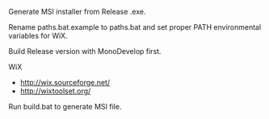 Generate MSI installer from Release .exe. 

Rename paths.bat.example to paths.bat and set proper PATH environmental variables for WiX.

Build Release version with MonoDevelop first.

WiX 
- http://wix.sourceforge.net/
- http://wixtoolset.org/

Run build.bat to generate MSI file.